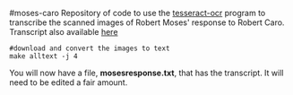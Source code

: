 #moses-caro
Repository of code to use the [tesseract-ocr](https://github.com/tesseract-ocr/tesseract) program to transcribe the scanned images of Robert Moses' response to Robert Caro. Transcript also available [here](http://zachcp.org/blog/2015/moses_responds_to_caro/)

```
#download and convert the images to text 
make alltext -j 4
```

You will now have a file, **mosesresponse.txt**, that has the transcript. It will need to be edited a fair amount.
